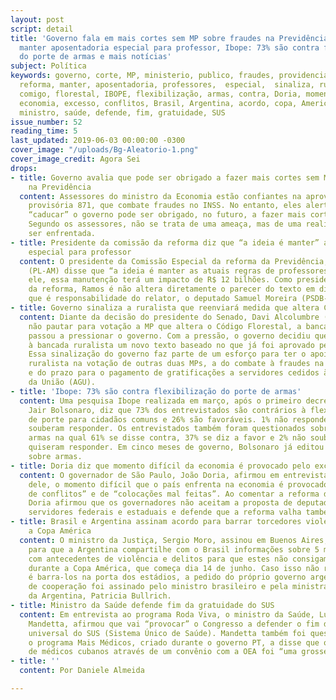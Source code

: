 ```yaml
---
layout: post
script: detail
title: 'Governo fala em mais cortes sem MP sobre fraudes na Previdência, reforma diz
  manter aposentadoria especial para professor, Ibope: 73% são contra flexibilização
  do porte de armas e mais notícias'
subject: Política
keywords: governo, corte, MP, ministerio, publico, fraudes, providencia, comissão,
  reforma, manter, aposentadoria, professores,  especial,  sinaliza, ruralista, medida,
  comigo, florestal, IBOPE, flexibilização, armas, contra, Doria, momento, difícil,
  economia, excesso, conflitos, Brasil, Argentina, acordo, copa, America, torcedores,
  ministro, saúde, defende, fim, gratuidade, SUS
issue_number: 52
reading_time: 5
last_updated: 2019-06-03 00:00:00 -0300
cover_image: "/uploads/Bg-Aleatorio-1.png"
cover_image_credit: Agora Sei
drops:
- title: Governo avalia que pode ser obrigado a fazer mais cortes sem MP sobre fraudes
    na Previdência
  content: Assessores do ministro da Economia estão confiantes na aprovação da medida
    provisória 871, que combate fraudes no INSS. No entanto, eles alertam que se ela
    “caducar” o governo pode ser obrigado, no futuro, a fazer mais cortes no seu Orçamento.
    Segundo os assessores, não se trata de uma ameaça, mas de uma realidade que precisa
    ser enfrentada.
- title: Presidente da comissão da reforma diz que “a ideia é manter” aposentadoria
    especial para professor
  content: O presidente da Comissão Especial da reforma da Previdência, Marcelo Ramos
    (PL-AM) disse que “a ideia é manter as atuais regras de professores” e segundo
    ele, essa manutenção terá um impacto de R$ 12 bilhões. Como presidente da comissão
    da reforma, Ramos é não altera diretamente o parecer do texto em discussão, o
    que é responsabilidade do relator, o deputado Samuel Moreira (PSDB-SP).
- title: Governo sinaliza a ruralista que reenviará medida que altera Código Florestal
  content: Diante da decisão do presidente do Senado, Davi Alcolumbre (DEM-AP), de
    não pautar para votação a MP que altera o Código Florestal, a bancada ruralista
    passou a pressionar o governo. Com a pressão, o governo decidiu que sinalizará
    à bancada ruralista um novo texto baseado no que já foi aprovado pela Câmara.
    Essa sinalização do governo faz parte de um esforço para ter o apoio da bancada
    ruralista na votação de outras duas MPs, a do combate à fraudes na aposentadoria
    e do prazo para o pagamento de gratificações a servidores cedidos à Advocacia-Geral
    da União (AGU).
- title: 'Ibope: 73% são contra flexibilização do porte de armas'
  content: Uma pesquisa Ibope realizada em março, após o primeiro decreto do presidente
    Jair Bolsonaro, diz que 73% dos entrevistados são contrários à flexibilização
    de porte para cidadãos comuns e 26% são favoráveis. 1% não responderam ou não
    souberam responder. Os entrevistados também foram questionados sobre a posse de
    armas na qual 61% se disse contra, 37% se diz a favor e 2% não souberam ou não
    quiseram responder. Em cinco meses de governo, Bolsonaro já editou três decretos
    sobre armas.
- title: Doria diz que momento difícil da economia é provocado pelo excesso de conflitos
  content: O governador de São Paulo, João Doria, afirmou em entrevista que na avaliação
    dele, o momento difícil que o país enfrenta na economia é provocado por “excesso
    de conflitos” e de “colocações mal feitas”. Ao comentar a reforma da Previdência,
    Doria afirmou que os governadores não aceitam a proposta de deputados de separar
    servidores federais e estaduais e defende que a reforma valha também para os estados.
- title: Brasil e Argentina assinam acordo para barrar torcedores violentos durante
    a Copa América
  content: O ministro da Justiça, Sergio Moro, assinou em Buenos Aires, um acordo
    para que a Argentina compartilhe com o Brasil informações sobre 5 mil torcedores
    com antecedentes de violência e delitos para que estes não consigam vir ao país
    durante a Copa América, que começa dia 14 de junho. Caso isso não resolva, a ideia
    é barra-los na porta dos estádios, a pedido do próprio governo argentino. O documento
    de cooperação foi assinado pelo ministro brasileiro e pela ministra da Segurança
    da Argentina, Patricia Bullrich.
- title: Ministro da Saúde defende fim da gratuidade do SUS
  content: Em entrevista ao programa Roda Viva, o ministro da Saúde, Luiz Henrique
    Mandetta, afirmou que vai “provocar” o Congresso a defender o fim da gratuidade
    universal do SUS (Sistema Único de Saúde). Mandetta também foi questionado sobre
    o programa Mais Médicos, criado durante o governo PT, a disse que o recrutamento
    de médicos cubanos através de um convênio com a OEA foi “uma grosseria com a Constituição”.
- title: ''
  content: Por Daniele Almeida

---
```

